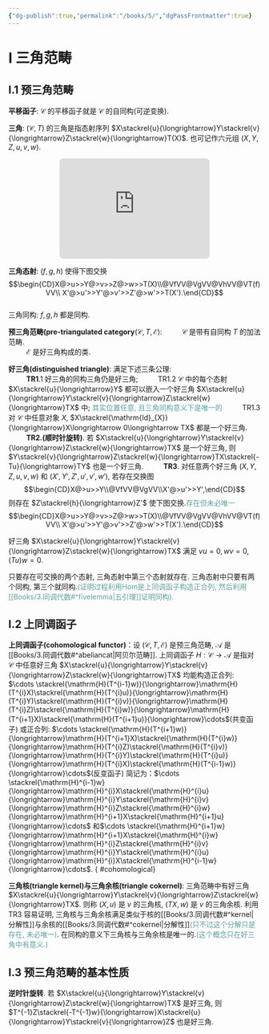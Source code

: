 ```yaml
---
{"dg-publish":true,"permalink":"/books/5/","dgPassFrontmatter":true}
---
```


# Ⅰ 三角范畴

## Ⅰ.1 预三角范畴

**平移函子**: $\mathcal{C}$ 的平移函子就是 $\mathcal{C}$ 的自同构(可逆变换). 

**三角**: $(\mathcal{C},T)$ 的三角是指态射序列 $X\stackrel{u}{\longrightarrow}Y\stackrel{v}{\longrightarrow}Z\stackrel{w}{\longrightarrow}T(X)$. 也可记作六元组 $(X,Y,Z,u,v,w)$.
<center><iframe class="quiver-embed" src="https://q.uiver.app/#q=WzAsMyxbMSwwLCJaIl0sWzAsMSwiWCJdLFsyLDEsIlkiXSxbMCwxLCJ3IiwyLHsic3R5bGUiOnsiYm9keSI6eyJuYW1lIjoic3F1aWdnbHkifX19XSxbMSwyLCJ1IiwyXSxbMiwwLCJ2IiwyXV0=&embed" width="300" height="200" style="border-radius: 8px; border: none;"></iframe></center>

**三角态射**: $(f,g,h)$ 使得下图交换 
$$\begin{CD}X@>u>>Y@>v>>Z@>w>>T(X)\\@VfVV@VgVV@VhVV@VT(f)VV\\ X'@>u'>>Y'@>v'>>Z'@>w'>>T(X').\end{CD}$$   
	三角同构:  $f,g,h$ 都是同构. 

**预三角范畴(pre-triangulated category**$(\mathcal{C},T,\mathcal{E})$: 
  $\qquad$  $\mathcal{C}$ 是带有自同构 $T$ 的加法范畴.    
 $\qquad$  $\mathcal{E}$ 是好三角构成的类.

**好三角(distinguished triangle)**: 满足下述三条公理:    
$\qquad$ **TR1**.1  好三角的同构三角仍是好三角; 
$\qquad$ TR1.2  $\mathcal{C}$ 中的每个态射 $X\stackrel{u}{\longrightarrow}Y$ 都可以嵌入一个好三角 $X\stackrel{u}{\longrightarrow}Y\stackrel{v}{\longrightarrow}Z\stackrel{w}{\longrightarrow}TX$ 中; <font color=CadetBlue>其实位置任意, 且三角同构意义下是唯一的</font>
$\qquad$ TR1.3 对 $\mathcal{C}$ 中任意对象 $X$, $X\stackrel{\mathrm{Id}_{X}}{\longrightarrow}X\longrightarrow 0\longrightarrow TX$ 都是一个好三角.       
$\qquad$ **TR2.(顺时针旋转)**. 若 $X\stackrel{u}{\longrightarrow}Y\stackrel{v}{\longrightarrow}Z\stackrel{w}{\longrightarrow}TX$ 是一个好三角, 则 $Y\stackrel{v}{\longrightarrow}Z\stackrel{w}{\longrightarrow}TX\stackrel{-Tu}{\longrightarrow}TY$ 也是一个好三角.
$\qquad$ **TR3**. 对任意两个好三角 $(X,Y,Z,u,v,w)$ 和 $(X',Y',Z',u',v',w')$, 若存在交换图 
$$\begin{CD}X@>u>>Y\\@VfVV@VgVV\\X'@>u'>>Y',\end{CD}$$ 
则存在 $Z\stackrel{h}{\longrightarrow}Z'$ 使下图交换.<font color=CadetBlue>存在但未必唯一</font>
$$\begin{CD}X@>u>>Y@>v>>Z@>w>>T(X)\\@VfVV@VgVV@VhVV@VT(f)VV\\ X'@>u'>>Y'@>v'>>Z'@>w'>>T(X').\end{CD}$$

好三角 $X\stackrel{u}{\longrightarrow}Y\stackrel{v}{\longrightarrow}Z\stackrel{w}{\longrightarrow}TX$ 满足 $vu=0,wv=0,(Tu)w=0$.

只要存在可交换的两个态射, 三角态射中第三个态射就存在. 三角态射中只要有两个同构, 第三个就同构.<font color=CadetBlue>(证明过程利用Hom是上同调函子构造正合列, 然后利用[[Books/3.同调代数#^fivelemma\|五引理]]证明同构).</font> 

## Ⅰ.2 上同调函子

**上同调函子(cohomological functor)**：设 $(\mathcal{C},T,\mathcal{E})$ 是预三角范畴,  $\mathcal{A}$ 是[[Books/3.同调代数#^abeliancat\|阿贝尔范畴]]. 上同调函子 $H:\mathcal{C}\rightarrow\mathcal{A}$ 是指对 $\mathcal{C}$ 中任意好三角 $X\stackrel{u}{\longrightarrow}Y\stackrel{v}{\longrightarrow}Z\stackrel{w}{\longrightarrow}TX$ 均能构造正合列:
$\cdots \stackrel{\mathrm{H}(T^{i-1}w)}{\longrightarrow}\mathrm{H}(T^{i}X)\stackrel{\mathrm{H}(T^{i}u)}{\longrightarrow}\mathrm{H}(T^{i}Y)\stackrel{\mathrm{H}(T^{i}v)}{\longrightarrow}\mathrm{H}(T^{i}Z)\stackrel{\mathrm{H}(T^{i}w)}{\longrightarrow}\mathrm{H}(T^{i+1}X)\stackrel{\mathrm{H}(T^{i+1}u)}{\longrightarrow}\cdots$(共变函子) 
或正合列:
$\cdots \stackrel{\mathrm{H}(T^{i+1}w)}{\longrightarrow}\mathrm{H}(T^{i+1}X)\stackrel{\mathrm{H}(T^{i}w)}{\longrightarrow}\mathrm{H}(T^{i}Z)\stackrel{\mathrm{H}(T^{i}v)}{\longrightarrow}\mathrm{H}(T^{i}Y)\stackrel{\mathrm{H}(T^{i}u)}{\longrightarrow}\mathrm{H}(T^{i}X)\stackrel{\mathrm{H}(T^{i-1}w)}{\longrightarrow}\cdots$(反变函子) 
简记为：$\cdots \stackrel{\mathrm{H}^{i-1}w}{\longrightarrow}\mathrm{H}^{i}X\stackrel{\mathrm{H}^{i}u}{\longrightarrow}\mathrm{H}^{i}Y\stackrel{\mathrm{H}^{i}v}{\longrightarrow}\mathrm{H}^{i}Z\stackrel{\mathrm{H}^{i}w}{\longrightarrow}\mathrm{H}^{i+1}X\stackrel{\mathrm{H}^{i+1}u}{\longrightarrow}\cdots$
和$\cdots \stackrel{\mathrm{H}^{i+1}w}{\longrightarrow}\mathrm{H}^{i+1}X\stackrel{\mathrm{H}^{i}w}{\longrightarrow}\mathrm{H}^{i}Z\stackrel{\mathrm{H}^{i}v}{\longrightarrow}\mathrm{H}^{i}Y\stackrel{\mathrm{H}^{i}u}{\longrightarrow}\mathrm{H}^{i}X\stackrel{\mathrm{H}^{i-1}w}{\longrightarrow}\cdots$.
{ #cohomological}


**三角核(triangle kernel)与三角余核(triangle cokernel)**: 三角范畴中有好三角 $X\stackrel{u}{\longrightarrow}Y\stackrel{v}{\longrightarrow}Z\stackrel{w}{\longrightarrow}TX$. 则称 $(X,u)$ 是 $v$ 的三角核, $(TX,w)$ 是 $v$ 的三角余核. 利用 TR3 容易证明, 三角核与三角余核满足类似于核的[[Books/3.同调代数#^kernel\|分解性]]与余核的[[Books/3.同调代数#^cokernel\|分解性]]<font color=CadetBlue>(只不过这个分解只是存在, 未必唯一)</font>. 在同构的意义下三角核与三角余核是唯一的.<font color=CadetBlue>(这个概念只在好三角中有意义.)</font>

## Ⅰ.3 预三角范畴的基本性质

**逆时针旋转**. 若 $X\stackrel{u}{\longrightarrow}Y\stackrel{v}{\longrightarrow}Z\stackrel{w}{\longrightarrow}TX$ 是好三角, 则  $T^{-1}Z\stackrel{-T^{-1}w}{\longrightarrow}X\stackrel{u}{\longrightarrow}Y\stackrel{v}{\longrightarrow}Z$ 也是好三角.